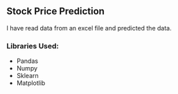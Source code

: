 ## Stock Price Prediction
I have read data from an excel file and predicted the data.

### Libraries Used:
- Pandas
- Numpy
- Sklearn
- Matplotlib